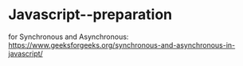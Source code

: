 # Javascript--preparation
for Synchronous and Asynchronous: https://www.geeksforgeeks.org/synchronous-and-asynchronous-in-javascript/
